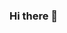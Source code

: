 ### Hi there 👋

<!--
**leopoldocardoso/leopoldocardoso** is a ✨ _special_ ✨ repository because its `README.md` (this file) appears on your GitHub profile.

   **Olá, sou Leopoldo Peixoto Cardoso**

**- DevOps Jr.**

**- Esutando Kubernetes**

**- Estudando cultura DevOps**

**- Conhecimentos em Ansible, Docker e Kubernetes**

**- Estudando infra estrutura como código (Terraform)** 

**- Linkedin: linkedin.com/in/leopoldopcardoso/**
  
  ##

<div align="center">
  <a href="https://github.com/leopoldocardoso">
  <img height="160em" src="https://github-readme-stats.vercel.app/api?username=leopoldocardoso&show_icons=true&theme=dark&include_all_commits=true&count_private=true"/>
  <img height="160em" src="https://github-readme-stats.vercel.app/api/top-langs/?username=leopoldocardoso&layout=compact&langs_count=7&theme=dark"/>
</div>
  
  <div> 
   <a href="https://www.youtube.com/channel/UCoyjHY3F8x62xXyPH-RIWFQ" target="_blank"><img src="https://img.shields.io/badge/YouTube-FF0000?style=for-the-badge&logo=youtube&logoColor=white" target="_blank"></a>
  <a href="https://www.linkedin.com/in/leopoldopcardoso" target="_blank"><img src="https://img.shields.io/badge/-LinkedIn-%230077B5?style=for-the-badge&logo=linkedin&logoColor=white" target="_blank"></a> 
-->
